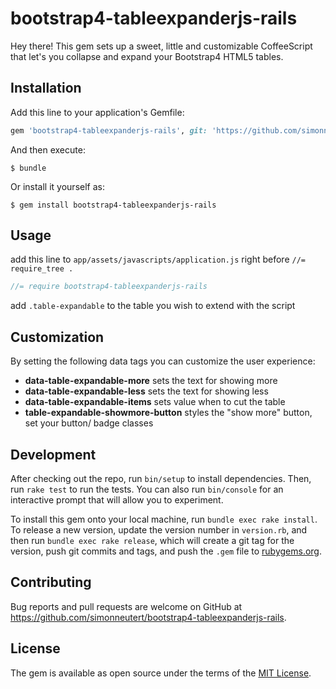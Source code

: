# bootstrap4-tableexpanderjs-rails

Hey there!
This gem sets up a sweet, little and customizable CoffeeScript that let's you collapse and expand your Bootstrap4 HTML5 tables.

## Installation

Add this line to your application's Gemfile:

```ruby
gem 'bootstrap4-tableexpanderjs-rails', git: 'https://github.com/simonneutert/bootstrap4-tableexpanderjs-rails'
```

And then execute:

    $ bundle

Or install it yourself as:

    $ gem install bootstrap4-tableexpanderjs-rails

## Usage

add this line to `app/assets/javascripts/application.js` right before `//= require_tree .`

``` JavaScript
//= require bootstrap4-tableexpanderjs-rails
```

add `.table-expandable` to the table you wish to extend with the script

## Customization

By setting the following data tags you can customize the user experience:

* **data-table-expandable-more** sets the text for showing more
* **data-table-expandable-less** sets the text for showing less
* **data-table-expandable-items** sets value when to cut the table
* **table-expandable-showmore-button** styles the "show more" button, set your button/ badge classes

## Development

After checking out the repo, run `bin/setup` to install dependencies. Then, run `rake test` to run the tests. You can also run `bin/console` for an interactive prompt that will allow you to experiment.

To install this gem onto your local machine, run `bundle exec rake install`. To release a new version, update the version number in `version.rb`, and then run `bundle exec rake release`, which will create a git tag for the version, push git commits and tags, and push the `.gem` file to [rubygems.org](https://rubygems.org).

## Contributing

Bug reports and pull requests are welcome on GitHub at https://github.com/simonneutert/bootstrap4-tableexpanderjs-rails.


## License

The gem is available as open source under the terms of the [MIT License](http://opensource.org/licenses/MIT).
